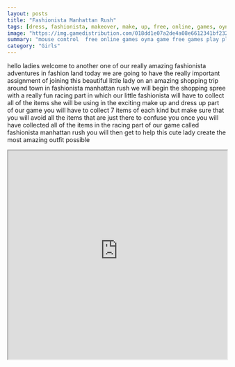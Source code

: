 ```yaml
---
layout: posts
title: "Fashionista Manhattan Rush"
tags: [dress, fashionista, makeover, make, up, free, online, games, oyna, game, free, games, play, play, games]
image: "https://img.gamedistribution.com/018dd1e07a2de4a08e6612341bf2323e.jpg"
summary: "mouse control  free online games oyna game free games play play games"
category: "Girls"
---
```


hello ladies welcome to another one of our really amazing fashionista adventures in fashion land today we are going to have the really important assignment of joining this beautiful little lady on an amazing shopping trip around town in fashionista manhattan rush we will begin the shopping spree with a really fun racing part in which our little fashionista will have to collect all of the items she will be using in the exciting make up and dress up part of our game you will have to collect 7 items of each kind but make sure that you will avoid all the items that are just there to confuse you once you will have collected all of the items in the racing part of our game called fashionista manhattan rush you will then get to help this cute lady create the most amazing outfit possible

<iframe width="100%" height="480px;" src="https://flash.gamedistribution.com?game=018dd1e07a2de4a08e6612341bf2323e"></iframe>